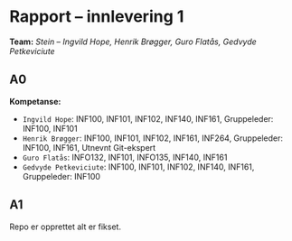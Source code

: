 # Rapport – innlevering 1
**Team:** *Stein* – *Ingvild Hope, Henrik Brøgger, Guro Flatås, Gedvyde Petkeviciute*

## A0

**Kompetanse:**
* `Ingvild Hope`: INF100, INF101, INF102, INF140, INF161, Gruppeleder: INF100, INF101
* `Henrik Brøgger`: INF100, INF101, INF102, INF161, INF264, Gruppeleder: INF100, INF161, Utnevnt Git-ekspert
* `Guro Flatås`: INFO132, INF101, INFO135, INF140, INF161
* `Gedvyde Petkeviciute`:  INF100, INF101, INF102, INF140, INF161, Gruppeleder: INF100

## A1

Repo er opprettet alt er fikset.

